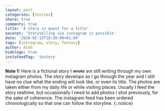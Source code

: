 ```yaml
---
layout: post
categories: [stories]
share: true
comments: true
title: 'A story in quest for a title'
excerpt: 'Storytelling via instagram is possible'
date: '2016-02-13T18:30:00+01:00'
tags: [instagram, story, fantasy]
author: Aleh
hidelogo: true
instafeedTag: 'instory'
---
```

**Note 1:** Here is a fictional story I <s>wrote</s> am still writing through my own instagram photos. The story develops as I go through the year and I still have no clue what the ending will look like, or even its title. The photos are taken either from my daily life or while visiting places. Usually I feed the story realtime, but occasionally I need to add photos I shot previously, for the sake of coherence. The instagram feed has been ordered chronologically so that one can follow the storyline.
{:.notice}

<div id="instafeed"></div>